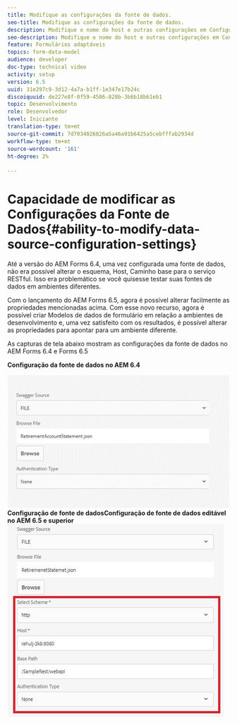 ```yaml
---
title: Modifique as configurações da fonte de dados.
seo-title: Modifique as configurações da fonte de dados.
description: Modifique o nome do host e outras configurações em Configurações da fonte de dados.
seo-description: Modifique o nome do host e outras configurações em Configurações da Fonte de Dados.
feature: Formulários adaptáveis
topics: form-data-model
audience: developer
doc-type: technical video
activity: setup
version: 6.5
uuid: 31e297c9-3d12-4a7a-b1ff-1e347e17b24c
discoiquuid: de227e8f-0f59-4506-828b-3b6b18b61eb1
topic: Desenvolvimento
role: Desenvolvedor
level: Iniciante
translation-type: tm+mt
source-git-commit: 7d7034026826a5a46a91b6425a5cebfffab2934d
workflow-type: tm+mt
source-wordcount: '161'
ht-degree: 2%

---
```



# Capacidade de modificar as Configurações da Fonte de Dados{#ability-to-modify-data-source-configuration-settings}

Até a versão do AEM Forms 6.4, uma vez configurada uma fonte de dados, não era possível alterar o esquema, Host, Caminho base para o serviço RESTful. Isso era problemático se você quisesse testar suas fontes de dados em ambientes diferentes.

Com o lançamento do AEM Forms 6.5, agora é possível alterar facilmente as propriedades mencionadas acima. Com esse novo recurso, agora é possível criar Modelos de dados de formulário em relação a ambientes de desenvolvimento e, uma vez satisfeito com os resultados, é possível alterar as propriedades para apontar para um ambiente diferente.

As capturas de tela abaixo mostram as configurações da fonte de dados no AEM Forms 6.4 e Forms 6.5

**Configuração da fonte de dados no AEM 6.4**

![64](assets/64release.gif)
**Configuração de fonte de dadosConfiguração de fonte de dados editável no AEM 6.5 e superior**
![65Configuração de fonte de dados](assets/modifiabledatasource.jfif)

